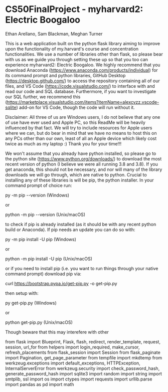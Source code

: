 # CS50FinalProject - myharvard2: Electric Boogaloo
Ethan Arellano, Sam Blackman, Meghan Turner

This is a web application built on the python flask library aiming to improve upon the functionality of my.harvard's course and concentration functionalities. We use a number of libraries other than flask, so please bear with us as we guide you through setting these up so that you too can experience myharvard2: Electric Boogaloo. We highly recommend that you download Anaconda (https://www.anaconda.com/products/individual) for its command prompt and python libraries, GitHub Desktop (https://desktop.github.com/) to access the repository containing all of our files, and VS Code (https://code.visualstudio.com/) to interface with and read our code and SQL database. Furthermore, if you want to investigate our SQL further, we recommend this (https://marketplace.visualstudio.com/items?itemName=alexcvzz.vscode-sqlite) add-on for VS Code, though the code will run without it.

Disclaimer: All three of us are Windows users, I do not believe that any one of use have ever used and Apple PC, so this ReadMe will be heavily influenced by that fact. We will try to include resources for Apple users where we can, but do bear in mind that we have no means to host this on any PCs other than our own, least of all an Apple device which likely cost twice as much as my laptop :) Thank you for your time!!!

We won't assume that you already have python installed, so please go to the python site (https://www.python.org/downloads/) to download the most recent version of python (I believe we were all running 3.8 and 3.8). If you get anaconda, this should not be necessary, and nor will many of the library downloads we will go through, which are native to python. Crucial to installing any of these libraries is will be pip, the python installer. In your command prompt of choice run:

py -m pip --version 
(Windows) 

or 

python -m pip --version 
(Unix/macOS)

to check if pip is already installed (as it should be with any recent python build or Anaconda). If pip needs an update you can do so with:

py -m pip install -U pip
(Windows)

or

python -m pip install -U pip
(Unix/macOS)

or if you need to install pip (i.e. you want to run things through your native command prompt) download pip via:

curl https://bootstrap.pypa.io/get-pip.py -o get-pip.py

then setup with:

py get-pip.py
(Windows)

or

python get-pip.py
(Unix/macOS)

Though beware that this may interefere with other 

from flask import Blueprint, Flask, flash, redirect, render_template, request, session, url_for
from helpers import login_required, make_cursor, refresh_placements
from flask_session import Session
from flask_paginate import Pagination, get_page_parameter
from tempfile import mkdtemp
from werkzeug.exceptions import default_exceptions, HTTPException, InternalServerError
from werkzeug.security import check_password_hash, generate_password_hash
import sqlite3
import random
import string
import smtplib, ssl
import os
import ctypes
import requests
import urllib.parse
import pandas as pd
import math